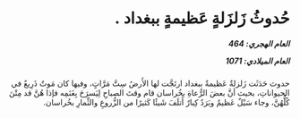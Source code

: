 <h1 dir="rtl">حُدوثُ زَلزَلةٍ عَظيمةٍ ببغداد .</h1>

<h5 dir="rtl">العام الهجري:  464

العام الميلادي: 1071

</h5>

<p dir="rtl">حدوث حَدَثَت زَلزلةٌ عَظيمةٌ ببغداد ارتَجَّت لها الأَرضُ سِتَّ مَرَّاتٍ، وفيها كان مَوتٌ ذَرِيعٌ في الحيواناتِ، بحيث أنَّ بعضَ الرُّعاةِ بخُراسان قام وقتَ الصباحِ لِيَسرَحَ بِغَنَمِه فإذا هُنَّ قد مِتْنَ كُلُّهُنَّ، وجاء سَيْلٌ عَظيمٌ وبَرَدٌ كِبارٌ أَتلَفَ شَيئًا كَثيرًا من الزُّروعِ والثِّمارِ بخُراسان.</p></br>
